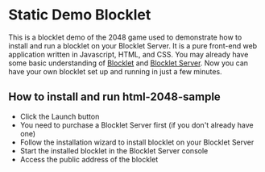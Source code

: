 # Static Demo Blocklet

This is a blocklet demo of the 2048 game used to demonstrate how to install and run a blocklet on your Blocklet Server. It is a pure front-end web application written in Javascript, HTML, and CSS. You may already have some basic understanding of [Blocklet](https://www.arcblock.io/en/blocklets) and [Blocklet Server](https://www.arcblock.io/en/node). Now you can have your own blocklet set up and running in just a few minutes.

## How to install and run html-2048-sample

- Click the Launch button
- You need to purchase a Blocklet Server first (if you don't already have one)
- Follow the installation wizard to install blocklet on your Blocklet Server
- Start the installed blocklet in the Blocklet Server console
- Access the public address of the blocklet


